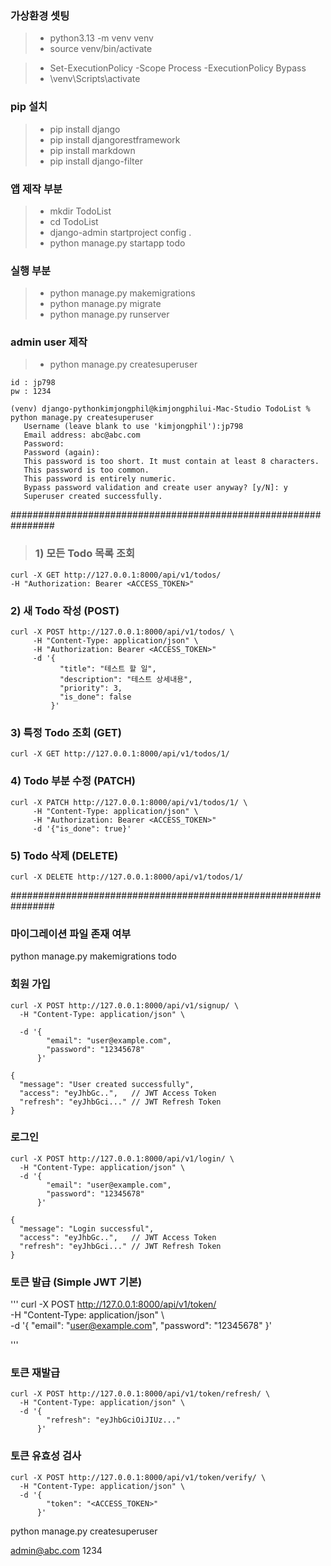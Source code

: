  
 ### 가상환경 셋팅 
 > -  python3.13 -m venv venv
 > -  source venv/bin/activate

 
 > - Set-ExecutionPolicy -Scope Process -ExecutionPolicy Bypass
 > - \venv\Scripts\activate
 
 ### pip 설치 
 > -  pip install django
 > -  pip install djangorestframework
 > -  pip install markdown
 > -  pip install django-filter

 ### 앱 제작 부분 
 > -  mkdir TodoList
 > -  cd TodoList
 > -  django-admin startproject config .
 > -  python manage.py startapp todo
 
 
 ### 실행 부분 
 > -  python manage.py makemigrations 
 > -  python manage.py migrate
 > -  python manage.py runserver 


 ### admin user 제작 
 > - python manage.py createsuperuser

 ```
 id : jp798
 pw : 1234

 (venv) django-pythonkimjongphil@kimjongphilui-Mac-Studio TodoList % python manage.py createsuperuser
    Username (leave blank to use 'kimjongphil'):jp798
    Email address: abc@abc.com
    Password: 
    Password (again): 
    This password is too short. It must contain at least 8 characters.
    This password is too common.
    This password is entirely numeric.
    Bypass password validation and create user anyway? [y/N]: y
    Superuser created successfully.
```



################################################################
> ### 1) 모든 Todo 목록 조회
```
curl -X GET http://127.0.0.1:8000/api/v1/todos/
-H "Authorization: Bearer <ACCESS_TOKEN>"
```

### 2) 새 Todo 작성 (POST)
```
curl -X POST http://127.0.0.1:8000/api/v1/todos/ \     
     -H "Content-Type: application/json" \    
     -H "Authorization: Bearer <ACCESS_TOKEN>" 
     -d '{
           "title": "테스트 할 일",
           "description": "테스트 상세내용",
           "priority": 3,
           "is_done": false
         }'
```
### 3) 특정 Todo 조회 (GET)
```
curl -X GET http://127.0.0.1:8000/api/v1/todos/1/
```

### 4) Todo 부분 수정 (PATCH)
```
curl -X PATCH http://127.0.0.1:8000/api/v1/todos/1/ \
     -H "Content-Type: application/json" \
     -H "Authorization: Bearer <ACCESS_TOKEN>"
     -d '{"is_done": true}'
```
### 5) Todo 삭제 (DELETE)
```
curl -X DELETE http://127.0.0.1:8000/api/v1/todos/1/
```
################################################################



### 마이그레이션 파일 존재 여부 
python manage.py makemigrations todo


### 회원 가입 
```
curl -X POST http://127.0.0.1:8000/api/v1/signup/ \
  -H "Content-Type: application/json" \

  -d '{
        "email": "user@example.com",
        "password": "12345678"
      }'

{
  "message": "User created successfully",
  "access": "eyJhbGc..",   // JWT Access Token
  "refresh": "eyJhbGci..." // JWT Refresh Token
}
```

### 로그인 
```
curl -X POST http://127.0.0.1:8000/api/v1/login/ \
  -H "Content-Type: application/json" \
  -d '{
        "email": "user@example.com",
        "password": "12345678"
      }'

{
  "message": "Login successful",
  "access": "eyJhbGc..",   // JWT Access Token
  "refresh": "eyJhbGci..." // JWT Refresh Token
}
```

### 토큰 발급 (Simple JWT 기본)
'''
curl -X POST http://127.0.0.1:8000/api/v1/token/ \
  -H "Content-Type: application/json" \  
  -d '{
        "email": "user@example.com",
        "password": "12345678"
      }'

'''

### 토큰 재발급 
```
curl -X POST http://127.0.0.1:8000/api/v1/token/refresh/ \
  -H "Content-Type: application/json" \
  -d '{
        "refresh": "eyJhbGciOiJIUz..."
      }'
```

### 토큰 유효성 검사 
```
curl -X POST http://127.0.0.1:8000/api/v1/token/verify/ \
  -H "Content-Type: application/json" \
  -d '{
        "token": "<ACCESS_TOKEN>"
      }'
```


 python manage.py createsuperuser 
 
 admin@abc.com
 1234

